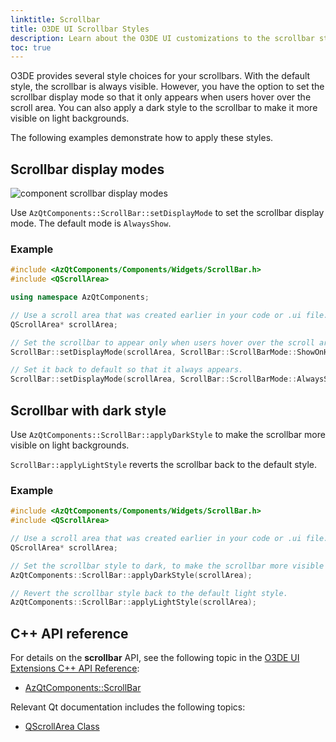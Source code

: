 ```yaml
---
linktitle: Scrollbar 
title: O3DE UI Scrollbar Styles
description: Learn about the O3DE UI customizations to the scrollbar style in O3DE tools and Gems.
toc: true
---
```


O3DE provides several style choices for your scrollbars. With the default style, the scrollbar is always visible. However, you have the option to set the scrollbar display mode so that it only appears when users hover over the scroll area. You can also apply a dark style to the scrollbar to make it more visible on light backgrounds.

The following examples demonstrate how to apply these styles.

## Scrollbar display modes

![component scrollbar display modes](/images/tools-ui/component-scrollbar-display-modes.gif)

Use `AzQtComponents::ScrollBar::setDisplayMode` to set the scrollbar display mode. The default mode is `AlwaysShow`.

### Example

```cpp
#include <AzQtComponents/Components/Widgets/ScrollBar.h>
#include <QScrollArea>

using namespace AzQtComponents;

// Use a scroll area that was created earlier in your code or .ui file.
QScrollArea* scrollArea;

// Set the scrollbar to appear only when users hover over the scroll area.
ScrollBar::setDisplayMode(scrollArea, ScrollBar::ScrollBarMode::ShowOnHover);

// Set it back to default so that it always appears.
ScrollBar::setDisplayMode(scrollArea, ScrollBar::ScrollBarMode::AlwaysShow);
```

## Scrollbar with dark style

Use `AzQtComponents::ScrollBar::applyDarkStyle` to make the scrollbar more visible on light backgrounds.

 `ScrollBar::applyLightStyle` reverts the scrollbar back to the default style.

### Example

```cpp
#include <AzQtComponents/Components/Widgets/ScrollBar.h>
#include <QScrollArea>

// Use a scroll area that was created earlier in your code or .ui file.
QScrollArea* scrollArea;

// Set the scrollbar style to dark, to make the scrollbar more visible on light backgrounds.
AzQtComponents::ScrollBar::applyDarkStyle(scrollArea);

// Revert the scrollbar style back to the default light style.
AzQtComponents::ScrollBar::applyLightStyle(scrollArea);
```

## C++ API reference

For details on the **scrollbar** API, see the following topic in the [O3DE UI Extensions C++ API Reference](/docs/api/frameworks/azqtcomponents/namespace_az_qt_components.html):
+  [AzQtComponents::ScrollBar](/docs/api/frameworks/azqtcomponents/class_az_qt_components_1_1_scroll_bar.html)

Relevant Qt documentation includes the following topics:
+  [QScrollArea Class](https://doc.qt.io/qt-5/qscrollarea.html)
